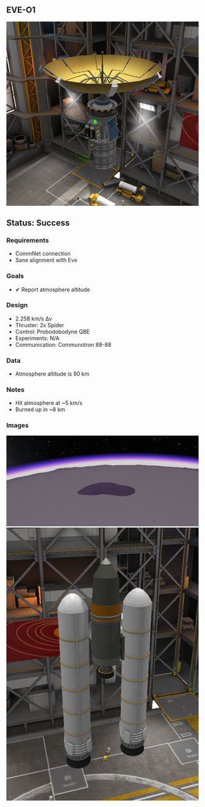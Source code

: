 

## EVE-O1
![Alt text](eve-o1a/eve-o1a-in-vab.png)
## Status: Success
### Requirements
- CommNet connection
- Sane alignment with Eve
### Goals
- ✔ Report atmosphere altitude
### Design
- 2.258 km/s Δv
- Thruster: 2x Spider
- Control: Probodobodyne QBE
- Experiments: N/A
- Communication: Communotron 88-88
### Data
- Atmosphere altitude is 80 km
### Notes
- Hit atmosphere at ~5 km/s
- Burned up in ~8 km
### Images
![Circle Island](eve-o1a/circle-island-closeup.png)
![Alt text](eve-o1a/eve-o1a-vab.png)
